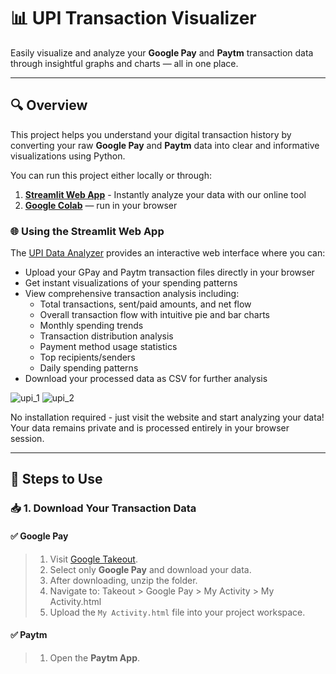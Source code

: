 # 📊 UPI Transaction Visualizer

Easily visualize and analyze your **Google Pay** and **Paytm** transaction data through insightful graphs and charts — all in one place.

---

## 🔍 Overview

This project helps you understand your digital transaction history by converting your raw **Google Pay** and **Paytm** data into clear and informative visualizations using Python.

You can run this project either locally or through:

1. **[Streamlit Web App](https://upidataviz.streamlit.app/)** - Instantly analyze your data with our online tool
2. **[Google Colab](https://colab.research.google.com/drive/1hzUANIiwNv-OyMVOBExpGEcljvjjNM3K#scrollTo=91470bdc&uniqifier=1)** — run in your browser

### 🌐 Using the Streamlit Web App

The [UPI Data Analyzer](https://upidataviz.streamlit.app/) provides an interactive web interface where you can:

- Upload your GPay and Paytm transaction files directly in your browser
- Get instant visualizations of your spending patterns
- View comprehensive transaction analysis including:
  - Total transactions, sent/paid amounts, and net flow
  - Overall transaction flow with intuitive pie and bar charts
  - Monthly spending trends
  - Transaction distribution analysis
  - Payment method usage statistics
  - Top recipients/senders
  - Daily spending patterns
- Download your processed data as CSV for further analysis

![upi_1](https://github.com/user-attachments/assets/338f24c7-7d48-48dd-bb99-7dad7e39b4a1)
![upi_2](https://github.com/user-attachments/assets/34f3509b-3f3b-48ec-b7ef-e9f8b1fee8cf)

No installation required - just visit the website and start analyzing your data! Your data remains private and is processed entirely in your browser session.

---

## 📝 Steps to Use

### 📥 1. Download Your Transaction Data

#### ✅ Google Pay
>1. Visit [Google Takeout](https://takeout.google.com/).
>2. Select only **Google Pay** and download your data.
>3. After downloading, unzip the folder.
>4. Navigate to: Takeout > Google Pay > My Activity > My Activity.html
>5. Upload the `My Activity.html` file into your project workspace.

#### ✅ Paytm
>1. Open the **Paytm App**.
